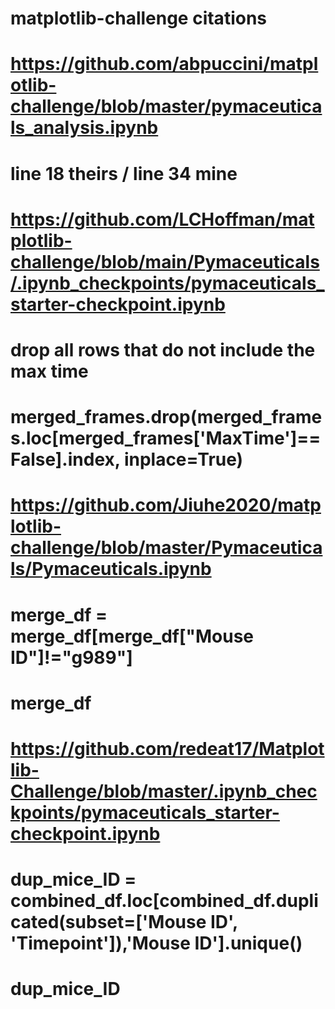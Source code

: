 # matplotlib-challenge citations

# https://github.com/abpuccini/matplotlib-challenge/blob/master/pymaceuticals_analysis.ipynb
# line 18 theirs / line 34 mine

# https://github.com/LCHoffman/matplotlib-challenge/blob/main/Pymaceuticals/.ipynb_checkpoints/pymaceuticals_starter-checkpoint.ipynb
# drop all rows that do not include the max time
# merged_frames.drop(merged_frames.loc[merged_frames['MaxTime']==False].index, inplace=True)

# https://github.com/Jiuhe2020/matplotlib-challenge/blob/master/Pymaceuticals/Pymaceuticals.ipynb
# merge_df = merge_df[merge_df["Mouse ID"]!="g989"]
# merge_df

# https://github.com/redeat17/Matplotlib-Challenge/blob/master/.ipynb_checkpoints/pymaceuticals_starter-checkpoint.ipynb
# dup_mice_ID = combined_df.loc[combined_df.duplicated(subset=['Mouse ID', 'Timepoint']),'Mouse ID'].unique()
# dup_mice_ID
